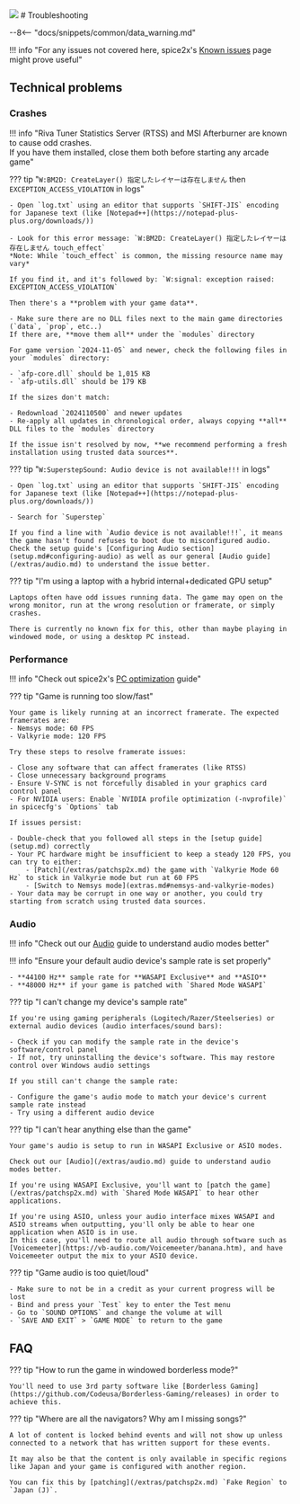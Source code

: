 <img class="header-logo" src="/img/bemani/sdvx/6_exceedgear/logo.webp">
# Troubleshooting

--8<-- "docs/snippets/common/data_warning.md"

!!! info "For any issues not covered here, spice2x's [Known issues](https://github.com/spice2x/spice2x.github.io/wiki/Known-issues) page might prove useful"

## Technical problems

### Crashes

!!! info "Riva Tuner Statistics Server (RTSS) and MSI Afterburner are known to cause odd crashes.<br>If you have them installed, close them both before starting any arcade game"

??? tip "`W:BM2D: CreateLayer() 指定したレイヤーは存在しません` then `EXCEPTION_ACCESS_VIOLATION` in logs"

	- Open `log.txt` using an editor that supports `SHIFT-JIS` encoding for Japanese text (like [Notepad++](https://notepad-plus-plus.org/downloads/))
	
	- Look for this error message: `W:BM2D: CreateLayer() 指定したレイヤーは存在しません touch_effect`   
	*Note: While `touch_effect` is common, the missing resource name may vary*

	If you find it, and it's followed by: `W:signal: exception raised: EXCEPTION_ACCESS_VIOLATION`  
	
	Then there's a **problem with your game data**.

	- Make sure there are no DLL files next to the main game directories (`data`, `prop`, etc..)  
	If there are, **move them all** under the `modules` directory 

	For game version `2024-11-05` and newer, check the following files in your `modules` directory:

	- `afp-core.dll` should be 1,015 KB  
	- `afp-utils.dll` should be 179 KB

	If the sizes don't match:

	- Redownload `2024110500` and newer updates  
	- Re-apply all updates in chronological order, always copying **all** DLL files to the `modules` directory

	If the issue isn't resolved by now, **we recommend performing a fresh installation using trusted data sources**.

??? tip "`W:SuperstepSound: Audio device is not available!!!` in logs"

	- Open `log.txt` using an editor that supports `SHIFT-JIS` encoding for Japanese text (like [Notepad++](https://notepad-plus-plus.org/downloads/))

	- Search for `Superstep`

	If you find a line with `Audio device is not available!!!`, it means the game hasn't found refuses to boot due to misconfigured audio.  
	Check the setup guide's [Configuring Audio section](setup.md#configuring-audio) as well as our general [Audio guide](/extras/audio.md) to understand the issue better.

??? tip "I'm using a laptop with a hybrid internal+dedicated GPU setup"

	Laptops often have odd issues running data. The game may open on the wrong monitor, run at the wrong resolution or framerate, or simply crashes.  

	There is currently no known fix for this, other than maybe playing in windowed mode, or using a desktop PC instead.

### Performance

!!! info "Check out spice2x's [PC optimization](https://github.com/spice2x/spice2x.github.io/wiki/PC-optimization) guide"

??? tip "Game is running too slow/fast"

	Your game is likely running at an incorrect framerate. The expected framerates are:
	- Nemsys mode: 60 FPS
	- Valkyrie mode: 120 FPS

	Try these steps to resolve framerate issues:

	- Close any software that can affect framerates (like RTSS)
	- Close unnecessary background programs
	- Ensure V-SYNC is not forcefully disabled in your graphics card control panel
	- For NVIDIA users: Enable `NVIDIA profile optimization (-nvprofile)` in spicecfg's `Options` tab

	If issues persist:

	- Double-check that you followed all steps in the [setup guide](setup.md) correctly
	- Your PC hardware might be insufficient to keep a steady 120 FPS, you can try to either:
		- [Patch](/extras/patchsp2x.md) the game with `Valkyrie Mode 60 Hz` to stick in Valkyrie mode but run at 60 FPS
		- [Switch to Nemsys mode](extras.md#nemsys-and-valkyrie-modes)
	- Your data may be corrupt in one way or another, you could try starting from scratch using trusted data sources.

### Audio

!!! info "Check out our [Audio](/extras/audio.md) guide to understand audio modes better"

!!! info "Ensure your default audio device's sample rate is set properly"

	- **44100 Hz** sample rate for **WASAPI Exclusive** and **ASIO**
	- **48000 Hz** if your game is patched with `Shared Mode WASAPI`

??? tip "I can't change my device's sample rate"

	If you're using gaming peripherals (Logitech/Razer/Steelseries) or external audio devices (audio interfaces/sound bars):

	- Check if you can modify the sample rate in the device's software/control panel
	- If not, try uninstalling the device's software. This may restore control over Windows audio settings

	If you still can't change the sample rate:

	- Configure the game's audio mode to match your device's current sample rate instead
	- Try using a different audio device

??? tip "I can't hear anything else than the game"

	Your game's audio is setup to run in WASAPI Exclusive or ASIO modes.

	Check out our [Audio](/extras/audio.md) guide to understand audio modes better.

	If you're using WASAPI Exclusive, you'll want to [patch the game](/extras/patchsp2x.md) with `Shared Mode WASAPI` to hear other applications.

	If you're using ASIO, unless your audio interface mixes WASAPI and ASIO streams when outputting, you'll only be able to hear one application when ASIO is in use.  
	In this case, you'll need to route all audio through software such as [Voicemeeter](https://vb-audio.com/Voicemeeter/banana.htm), and have Voicemeeter output the mix to your ASIO device.

??? tip "Game audio is too quiet/loud"

	- Make sure to not be in a credit as your current progress will be lost
	- Bind and press your `Test` key to enter the Test menu
	- Go to `SOUND OPTIONS` and change the volume at will
	- `SAVE AND EXIT` > `GAME MODE` to return to the game

## FAQ

??? tip "How to run the game in windowed borderless mode?"

	You'll need to use 3rd party software like [Borderless Gaming](https://github.com/Codeusa/Borderless-Gaming/releases) in order to achieve this.

??? tip "Where are all the navigators? Why am I missing songs?"

	A lot of content is locked behind events and will not show up unless connected to a network that has written support for these events.

	It may also be that the content is only available in specific regions like Japan and your game is configured with another region.

	You can fix this by [patching](/extras/patchsp2x.md) `Fake Region` to `Japan (J)`.
